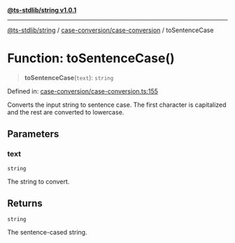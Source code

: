 [**@ts-stdlib/string v1.0.1**](../../../README.md)

***

[@ts-stdlib/string](../../../modules.md) / [case-conversion/case-conversion](../README.md) / toSentenceCase

# Function: toSentenceCase()

> **toSentenceCase**(`text`): `string`

Defined in: [case-conversion/case-conversion.ts:155](https://github.com/gabaudette/ts-stdlib/blob/94404285f4faf17348604cdfd50e84b4b9ee7b00/packages/string/src/case-conversion/case-conversion.ts#L155)

Converts the input string to sentence case.
The first character is capitalized and the rest are converted to lowercase.

## Parameters

### text

`string`

The string to convert.

## Returns

`string`

The sentence-cased string.
